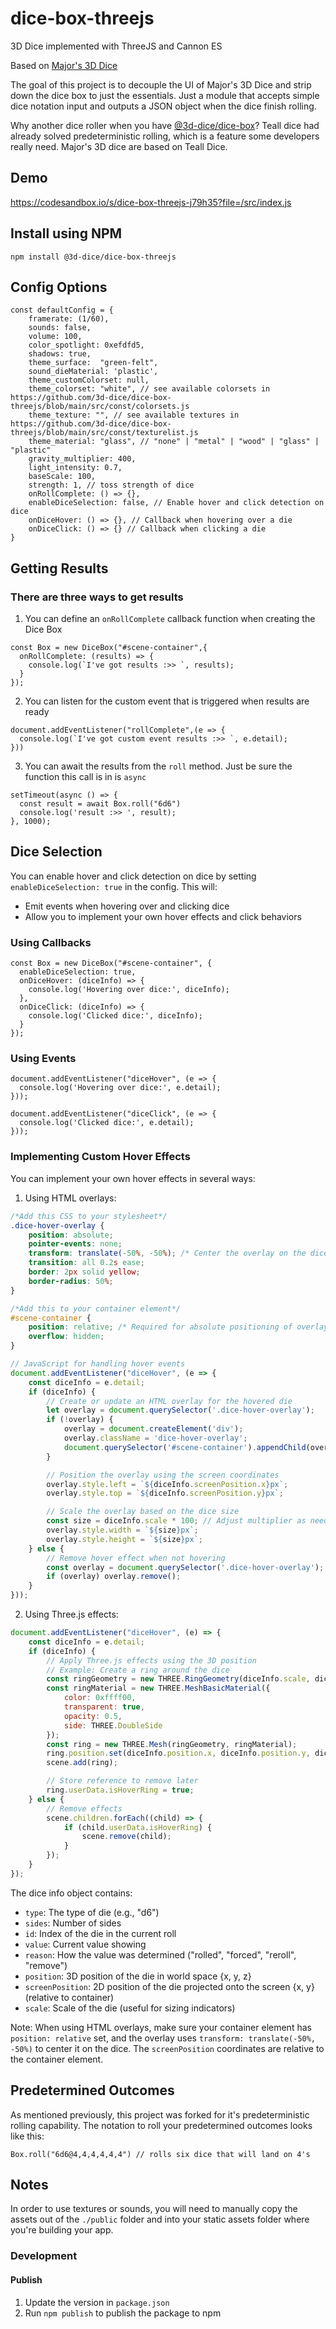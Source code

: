 # dice-box-threejs

3D Dice implemented with ThreeJS and Cannon ES

Based on [Major's 3D Dice](https://majorvictory.github.io/3DDiceRoller/)

The goal of this project is to decouple the UI of Major's 3D Dice and strip down the dice box to just the essentials. Just a module that accepts simple dice notation input and outputs a JSON object when the dice finish rolling.

Why another dice roller when you have [@3d-dice/dice-box](https://github.com/3d-dice/dice-box)?
Teall dice had already solved predeterministic rolling, which is a feature some developers really need. Major's 3D dice are based on Teall Dice.

## Demo

https://codesandbox.io/s/dice-box-threejs-j79h35?file=/src/index.js

## Install using NPM

```
npm install @3d-dice/dice-box-threejs
```

## Config Options

```
const defaultConfig = {
	framerate: (1/60),
	sounds: false,
	volume: 100,
	color_spotlight: 0xefdfd5,
	shadows: true,
	theme_surface:  "green-felt",
	sound_dieMaterial: 'plastic',
	theme_customColorset: null,
	theme_colorset: "white", // see available colorsets in https://github.com/3d-dice/dice-box-threejs/blob/main/src/const/colorsets.js
	theme_texture: "", // see available textures in https://github.com/3d-dice/dice-box-threejs/blob/main/src/const/texturelist.js
	theme_material: "glass", // "none" | "metal" | "wood" | "glass" | "plastic"
	gravity_multiplier: 400,
	light_intensity: 0.7,
	baseScale: 100,
	strength: 1, // toss strength of dice
	onRollComplete: () => {},
	enableDiceSelection: false, // Enable hover and click detection on dice
	onDiceHover: () => {}, // Callback when hovering over a die
	onDiceClick: () => {} // Callback when clicking a die
}
```

## Getting Results

### There are three ways to get results

1. You can define an `onRollComplete` callback function when creating the Dice Box

```
const Box = new DiceBox("#scene-container",{
  onRollComplete: (results) => {
    console.log(`I've got results :>> `, results);
  }
});
```

2. You can listen for the custom event that is triggered when results are ready

```
document.addEventListener("rollComplete",(e => {
  console.log(`I've got custom event results :>> `, e.detail);
}))
```

3. You can await the results from the `roll` method. Just be sure the function this call is in is `async`

```
setTimeout(async () => {
  const result = await Box.roll("6d6")
  console.log('result :>> ', result);
}, 1000);
```

## Dice Selection

You can enable hover and click detection on dice by setting `enableDiceSelection: true` in the config. This will:

- Emit events when hovering over and clicking dice
- Allow you to implement your own hover effects and click behaviors

### Using Callbacks

```
const Box = new DiceBox("#scene-container", {
  enableDiceSelection: true,
  onDiceHover: (diceInfo) => {
    console.log('Hovering over dice:', diceInfo);
  },
  onDiceClick: (diceInfo) => {
    console.log('Clicked dice:', diceInfo);
  }
});
```

### Using Events

```
document.addEventListener("diceHover", (e => {
  console.log('Hovering over dice:', e.detail);
}));

document.addEventListener("diceClick", (e => {
  console.log('Clicked dice:', e.detail);
}));
```

### Implementing Custom Hover Effects

You can implement your own hover effects in several ways:

1. Using HTML overlays:

```css
/*Add this CSS to your stylesheet*/
.dice-hover-overlay {
    position: absolute;
    pointer-events: none;
    transform: translate(-50%, -50%); /* Center the overlay on the dice */
    transition: all 0.2s ease;
    border: 2px solid yellow;
    border-radius: 50%;
}

/*Add this to your container element*/
#scene-container {
    position: relative; /* Required for absolute positioning of overlay */
    overflow: hidden;
}
```

```js
// JavaScript for handling hover events
document.addEventListener("diceHover", (e => {
    const diceInfo = e.detail;
    if (diceInfo) {
        // Create or update an HTML overlay for the hovered die
        let overlay = document.querySelector('.dice-hover-overlay');
        if (!overlay) {
            overlay = document.createElement('div');
            overlay.className = 'dice-hover-overlay';
            document.querySelector('#scene-container').appendChild(overlay);
        }

        // Position the overlay using the screen coordinates
        overlay.style.left = `${diceInfo.screenPosition.x}px`;
        overlay.style.top = `${diceInfo.screenPosition.y}px`;

        // Scale the overlay based on the dice size
        const size = diceInfo.scale * 100; // Adjust multiplier as needed
        overlay.style.width = `${size}px`;
        overlay.style.height = `${size}px`;
    } else {
        // Remove hover effect when not hovering
        const overlay = document.querySelector('.dice-hover-overlay');
        if (overlay) overlay.remove();
    }
}));
```

2. Using Three.js effects:

```javascript
document.addEventListener("diceHover", (e) => {
    const diceInfo = e.detail;
    if (diceInfo) {
        // Apply Three.js effects using the 3D position
        // Example: Create a ring around the dice
        const ringGeometry = new THREE.RingGeometry(diceInfo.scale, diceInfo.scale * 1.2, 32);
        const ringMaterial = new THREE.MeshBasicMaterial({
            color: 0xffff00,
            transparent: true,
            opacity: 0.5,
            side: THREE.DoubleSide
        });
        const ring = new THREE.Mesh(ringGeometry, ringMaterial);
        ring.position.set(diceInfo.position.x, diceInfo.position.y, diceInfo.position.z);
        scene.add(ring);

        // Store reference to remove later
        ring.userData.isHoverRing = true;
    } else {
        // Remove effects
        scene.children.forEach((child) => {
            if (child.userData.isHoverRing) {
                scene.remove(child);
            }
        });
    }
});
```

The dice info object contains:

- `type`: The type of die (e.g., "d6")
- `sides`: Number of sides
- `id`: Index of the die in the current roll
- `value`: Current value showing
- `reason`: How the value was determined ("rolled", "forced", "reroll", "remove")
- `position`: 3D position of the die in world space {x, y, z}
- `screenPosition`: 2D position of the die projected onto the screen {x, y} (relative to container)
- `scale`: Scale of the die (useful for sizing indicators)

Note: When using HTML overlays, make sure your container element has `position: relative` set, and the overlay uses `transform: translate(-50%, -50%)` to center it on the dice. The `screenPosition` coordinates are relative to the container element.

## Predetermined Outcomes

As mentioned previously, this project was forked for it's predeterministic rolling capability. The notation to roll your predetermined outcomes looks like this:

```
Box.roll("6d6@4,4,4,4,4,4") // rolls six dice that will land on 4's
```

## Notes

In order to use textures or sounds, you will need to manually copy the assets out of the `./public` folder and into your static assets folder where you're building your app.

### Development

#### Publish

1. Update the version in `package.json`
3. Run `npm publish` to publish the package to npm
